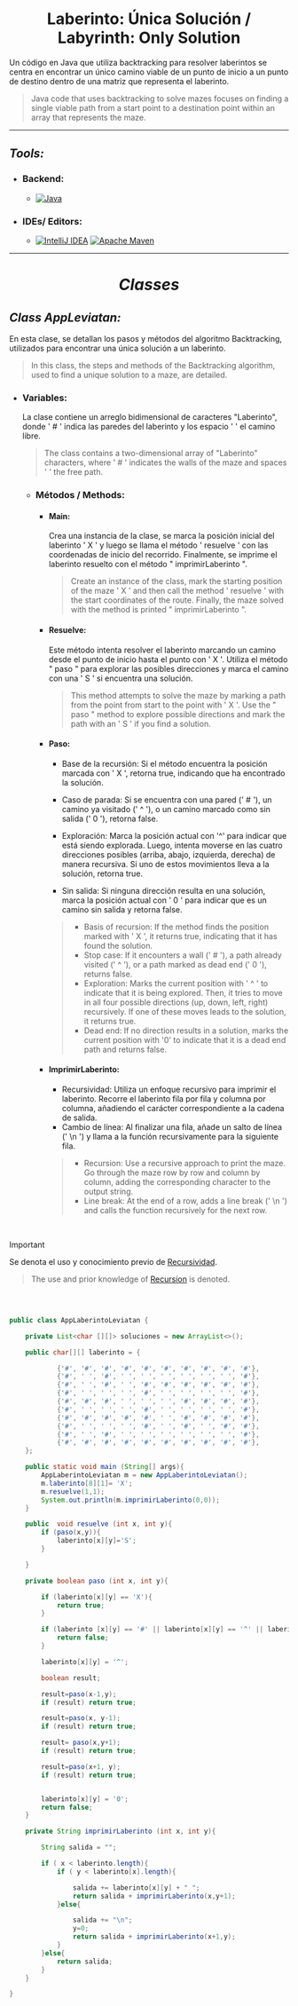 <h1 align="center">  Laberinto: Única Solución / Labyrinth: Only Solution </h1>


Un código en Java que utiliza backtracking para resolver laberintos se centra en encontrar un único camino viable de un punto de inicio a un punto de destino dentro de una matriz que representa el laberinto.
>Java code that uses backtracking to solve mazes focuses on finding a single viable path from a start point to a destination point within an array that represents the maze.
> 
---

## _Tools:_

- <H3> Backend:</H3>

    - [![Java](https://img.shields.io/badge/java-%23ED8B00.svg?style=for-the-badge&logo=openjdk&logoColor=white) ](https://www.oracle.com/co/java/technologies/downloads/#java21)


- <H3>  IDEs/ Editors: </H3>

    - [![IntelliJ IDEA](https://img.shields.io/badge/IntelliJIDEA-000000.svg?style=for-the-badge&logo=intellij-idea&logoColor=white)](https://www.jetbrains.com/es-es/idea/) [![Apache Maven](https://img.shields.io/badge/Apache%20Maven-C71A36?style=for-the-badge&logo=Apache%20Maven&logoColor=white)](https://maven.apache.org/)


---

<H1 align="center"> 

_Classes_

</H1>

## _Class AppLeviatan:_

En esta clase, se detallan los pasos y métodos del algoritmo Backtracking, utilizados para encontrar una única solución a un laberinto.
>In this class, the steps and methods of the Backtracking algorithm, used to find a unique solution to a maze, are detailed.



- <H3>  Variables: </H3> 
    La clase contiene un arreglo bidimensional de caracteres "Laberinto", donde ' # ' indica las paredes del laberinto y los espacio ' ' el camino libre.

  >The class contains a two-dimensional array of "Laberinto" characters, where ' # ' indicates the walls of the maze and spaces ' ' the free path.

    -  <H3> Métodos / Methods: </H3>

        -  <H4> Main: </H4> 
           Crea una instancia de la clase, se marca la posición inicial del laberinto ' X ' y luego se llama el método
           ' resuelve ' con las coordenadas de inicio del recorrido. Finalmente, se imprime el laberinto resuelto con el método
           " imprimirLaberinto ".

           > Create an instance of the class, mark the starting position of the maze ' X ' and then call the method
           ' resuelve ' with the start coordinates of the route. Finally, the maze solved with the method is printed
           " imprimirLaberinto ".

        - <H4> Resuelve: </H4>
           Este método intenta resolver el laberinto marcando un camino desde el punto
           de inicio hasta el punto con ' X '. Utiliza el método " paso " para explorar
           las posibles direcciones y marca el camino con una ' S ' si encuentra una solución. 

          > This method attempts to solve the maze by marking a path from the point
          from start to the point with ' X '. Use the " paso " method to explore
          possible directions and mark the path with an ' S ' if you find a solution.

        - <H4> Paso: </H4>

            - Base de la recursión: Si el método encuentra la posición marcada con ' X ', retorna true, indicando que ha encontrado la solución.

            - Caso de parada: Si se encuentra con una pared (' # '), un camino ya visitado (' ^ '), o un camino marcado como sin salida (' 0 '), retorna false.

            - Exploración: Marca la posición actual con '^' para indicar que está siendo explorada. Luego, intenta moverse en las cuatro direcciones posibles (arriba, abajo, izquierda, derecha) de manera recursiva. Si uno de estos movimientos lleva a la solución, retorna true.

            - Sin salida: Si ninguna dirección resulta en una solución, marca la posición actual con ' 0 ' para indicar que es un camino sin salida y retorna false.

          > - Basis of recursion: If the method finds the position marked with ' X ', it returns true, indicating that it has found the solution.
          > - Stop case: If it encounters a wall (' # '), a path already visited (' ^ '), or a path marked as dead end (' 0 '), returns false.
          > - Exploration: Marks the current position with ' ^ ' to indicate that it is being explored. Then, it tries to move in all four possible directions (up, down, left, right) recursively. If one of these moves leads to the solution, it returns true.
          > - Dead end: If no direction results in a solution, marks the current position with '0' to indicate that it is a dead end path and returns false.

        - <H4> ImprimirLaberinto: </H4>

            - Recursividad: Utiliza un enfoque recursivo para imprimir el laberinto. Recorre el laberinto fila por fila y columna por columna, añadiendo el carácter correspondiente a la cadena de salida.
            - Cambio de línea: Al finalizar una fila, añade un salto de línea (' \n ') y llama a la función recursivamente para la siguiente fila.
          > - Recursion: Use a recursive approach to print the maze. Go through the maze row by row and column by column, adding the corresponding character to the output string.
          > - Line break: At the end of a row, adds a line break (' \n ') and calls the function recursively for the next row.

<br>

> [!IMPORTANT]
> Se denota el uso y conocimiento previo de [Recursividad](/Recursividad).
> > The use and prior knowledge of [Recursion](/Recursion) is denoted.

<br>

```java

public class AppLaberintoLeviatan {

    private List<char [][]> soluciones = new ArrayList<>();

    public char[][] laberinto = {

            {'#', '#', '#', '#', '#', '#', '#', '#', '#', '#'},
            {'#', ' ', '#', ' ', ' ', ' ', ' ', ' ', ' ', '#'},
            {'#', ' ', '#', ' ', '#', '#', '#', '#', '#', '#'},
            {'#', ' ', ' ', ' ', '#', ' ', ' ', ' ', ' ', '#'},
            {'#', '#', '#', ' ', ' ', ' ', '#', '#', '#', '#'},
            {'#', ' ', ' ', ' ', '#', ' ', ' ', ' ', ' ', '#'},
            {'#', '#', '#', '#', '#', ' ', '#', '#', '#', '#'},
            {'#', ' ', ' ', ' ', '#', ' ', '#', ' ', '#', '#'},
            {'#', ' ', '#', ' ', ' ', ' ', ' ', ' ', ' ', '#'},
            {'#', '#', '#', '#', '#', '#', '#', '#', '#', '#'},
    };

    public static void main (String[] args){
        AppLaberintoLeviatan m = new AppLaberintoLeviatan();
        m.laberinto[8][1]= 'X';
        m.resuelve(1,1);
        System.out.println(m.imprimirLaberinto(0,0));
    }

    public  void resuelve (int x, int y){
        if (paso(x,y)){
            laberinto[x][y]='S';
        }

    }

    private boolean paso (int x, int y){

        if (laberinto[x][y] == 'X'){
            return true;
        }

        if (laberinto [x][y] == '#' || laberinto[x][y] == '^' || laberinto [x][y] == '0'){
            return false;
        }

        laberinto[x][y] = '^';

        boolean result;

        result=paso(x-1,y);
        if (result) return true;

        result=paso(x, y-1);
        if (result) return true;

        result= paso(x,y+1);
        if (result) return true;

        result=paso(x+1, y);
        if (result) return true;


        laberinto[x][y] = '0';
        return false;
    }

    private String imprimirLaberinto (int x, int y){

        String salida = "";

        if ( x < laberinto.length){
            if ( y < laberinto[x].length){

                salida += laberinto[x][y] + " ";
                return salida + imprimirLaberinto(x,y+1);
            }else{

                salida += "\n";
                y=0;
                return salida + imprimirLaberinto(x+1,y);
            }
        }else{
            return salida;
        }
    }

}
```